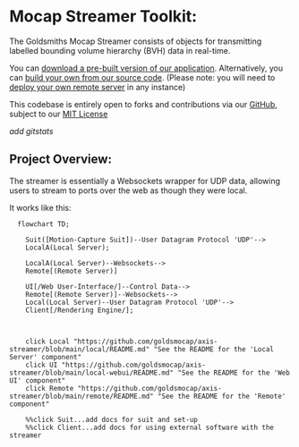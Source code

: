 # Mocap Streamer Toolkit:

The Goldsmiths Mocap Streamer consists of objects for transmitting labelled bounding volume hierarchy (BVH) data in real-time.

You can [download a pre-built version of our application](https://github.com/goldsmocap/axis-streamer/releases/latest). Alternatively, you can [build your own from our source code](https://github.com/goldsmocap/axis-streamer/blob/main/README.md#making-a-release). (Please note: you will need to [deploy your own remote server](https://github.com/goldsmocap/axis-streamer/tree/main/remote#deploying-to-digital-ocean) in any instance) 

This codebase is entirely open to forks and contributions via our [GitHub](https://github.com/goldsmocap/axis-streamer/), subject to our [MIT License](https://github.com/goldsmocap/axis-streamer/blob/main/LICENSE)

*add gitstats*

## Project Overview:

The streamer is essentially a Websockets wrapper for UDP data, allowing users to stream to ports over the web as though they were local. 

It works like this:


```mermaid
  flowchart TD;

    Suit([Motion-Capture Suit])--User Datagram Protocol 'UDP'-->
    LocalA(Local Server);

    LocalA(Local Server)--Websockets-->
    Remote[(Remote Server)]
    
    UI[/Web User-Interface/]--Control Data-->
    Remote[(Remote Server)]--Websockets-->
    Local(Local Server)--User Datagram Protocol 'UDP'--> 
    Client[/Rendering Engine/];


    
    click Local "https://github.com/goldsmocap/axis-streamer/blob/main/local/README.md" "See the README for the 'Local Server' component"
    click UI "https://github.com/goldsmocap/axis-streamer/blob/main/local-webui/README.md" "See the README for the 'Web UI' component"
    click Remote "https://github.com/goldsmocap/axis-streamer/blob/main/remote/README.md" "See the README for the 'Remote' component"
    
    %%click Suit...add docs for suit and set-up
    %%click Client...add docs for using external software with the streamer

```



